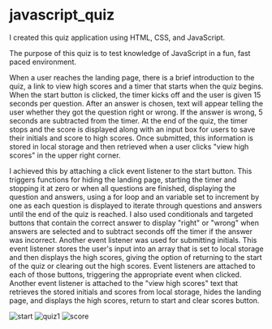 # javascript_quiz

I created this quiz application using HTML, CSS, and JavaScript. 

The purpose of this quiz is to test knowledge of JavaScript in a fun, fast paced environment. 

When a user reaches the landing page, there is a brief introduction to the quiz, a link to view high scores and a timer that starts when the quiz begins. When the start button is clicked, the timer kicks off and the user is given 15 seconds per question. After an answer is chosen, text will appear telling the user whether they got the question right or wrong. If the answer is wrong, 5 seconds are subtracted from the timer. At the end of the quiz, the timer stops and the score is displayed along with an input box for users to save their initials and score to high scores. Once submitted, this information is stored in local storage and then retrieved when a user clicks "view high scores" in the upper right corner. 

I achieved this by attaching a click event listener to the start button. This triggers functions for hiding the landing page, starting the timer and stopping it at zero or when all questions are finished, displaying the question and answers, using a for loop and an variable set to increment by one as each question is displayed to iterate through questions and answers until the end of the quiz is reached. I also used conditionals and targeted buttons that contain the correct answer to display "right" or "wrong" when answers are selected and to subtract seconds off the timer if the answer was incorrect. Another event listener was used for submitting initials. This event listener stores the user's input into an array that is set to local storage and then displays the high scores, giving the option of returning to the start of the quiz or clearing out the high scores. Event listeners are attached to each of those buttons, triggering the appropriate event when clicked. Another event listener is attached to the "view high scores" text that retrieves the stored initials and scores from local storage, hides the landing page, and displays the high scores, return to start and clear scores button. 

![start](https://user-images.githubusercontent.com/53705501/68629465-00a93380-04b2-11ea-885c-cd02144efb0b.jpg)
![quiz1](https://user-images.githubusercontent.com/53705501/68629560-4e25a080-04b2-11ea-9934-62518c85a960.jpg)
![score](https://user-images.githubusercontent.com/53705501/68629575-58e03580-04b2-11ea-800c-02a39fb2c225.jpg)
